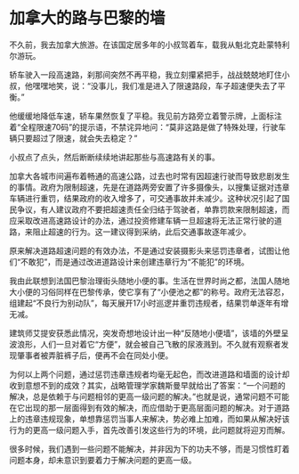 # 加拿大的路与巴黎的墙

不久前，我去加拿大旅游。在该国定居多年的小叔驾着车，载我从魁北克赴蒙特利尔游玩。 

轿车驶入一段高速路，刹那间突然不再平稳，我立刻攥紧把手，战战兢兢地盯住小叔，他嘿嘿地笑，说：“没事儿，我们准是进入了限速路段，车子超速便失去了平衡。” 

他缓缓地降低车速，轿车果然恢复了平稳。我见前方路旁立着警示牌，上面标注着“全程限速70码”的提示语，不禁诧异地问：“莫非这路是做了特殊处理，行驶车辆只要超过了限速，就会失去稳定？” 

小叔点了点头，然后断断续续地讲起那些与高速路有关的事。 

加拿大各城市间遍布着畅通的高速公路，过去也时常有因超速行驶而导致悲剧发生的事情。政府为限制超速，先是在道路两旁安置了许多摄像头，以搜集证据对违章车辆进行重罚，结果政府的收入增多了，可交通事故并未减少。这种状况引起了国民争议，有人建议政府不要把超速责任全归结于驾驶者，单靠罚款来限制超速，而应采取改进高速路设计的办法，通过投资修建车辆一旦超速将无法正常行驶的道路，来阻止超速的行为。这一建议得到采纳，此后交通事故逐年减少。 

原来解决道路超速问题的有效办法，不是通过安装摄影头来惩罚违章者，试图让他们“不敢犯”，而是通过改进道路设计来创建违章行为“不能犯”的环境。 

我由此联想到法国巴黎治理街头随地小便的事。生活在世界时尚之都，法国人随地大小便的习俗同样在巴黎传承，使它享有了“小便池之都”的称号。政府无法容忍，组建起“不良行为别动队”，每天展开17小时巡逻并重罚违规者，结果罚单逐年有增无减。 

建筑师艾提安获悉此情况，突发奇想地设计出一种“反随地小便墙”，该墙的外壁呈波浪形，人们一旦对着它“方便”，就会被自己飞散的尿液溅到。不久就有观察者发现肇事者被弄脏裤子后，便再不会在同处小便。 

为何以上两个问题，通过惩罚违章违规者均毫无起色，而改进道路和墙面的设计却收到意想不到的成效？其实，战略管理学家魏斯曼早就给出了答案：“一个问题的解决，总是依赖于与问题相邻的更高一级问题的解决。”也就是说，通常问题不可能在它出现的那一层面得到有效的解决，而应借助于更高层面问题的解决。对于道路上的违章违规现象，单想靠惩罚当事人来解决，势必难上加难，而如果从解决好该行为的更高一级问题入手，首先改善引发这些行为的环境，此问题就将迎刃而解。 

很多时候，我们遇到一些问题不能解决，并非因为下的功夫不够，而是习惯性盯着问题本身，却未意识到要着力于解决问题的更高一级。